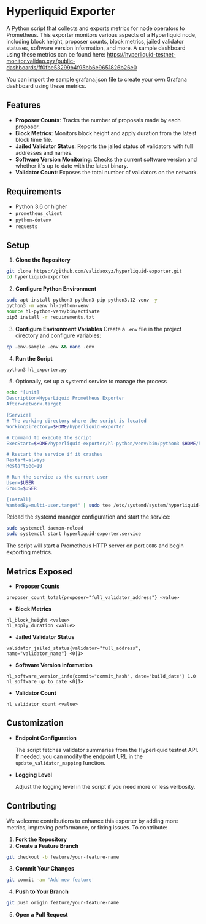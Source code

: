 # Hyperliquid Exporter

A Python script that collects and exports metrics for node operators to Prometheus. This exporter monitors various aspects of a Hyperliquid node, including block height, proposer counts, block metrics, jailed validator statuses, software version information, and more.
A sample dashboard using these metrics can be found here: https://hyperliquid-testnet-monitor.validao.xyz/public-dashboards/ff0fbe53299b4f95bb6e9651826b26e0

You can import the sample grafana.json file to create your own Grafana dashboard using these metrics.
## Features

- **Proposer Counts**: Tracks the number of proposals made by each proposer.
- **Block Metrics**: Monitors block height and apply duration from the latest block time file.
- **Jailed Validator Status**: Reports the jailed status of validators with full addresses and names.
- **Software Version Monitoring**: Checks the current software version and whether it's up to date with the latest binary.
- **Validator Count**: Exposes the total number of validators on the network.

## Requirements

- Python 3.6 or higher
- `prometheus_client`
- `python-dotenv`
- `requests`

## Setup

1. **Clone the Repository** 
```bash
git clone https://github.com/validaoxyz/hyperliquid-exporter.git
cd hyperliquid-exporter
```

2. **Configure Python Environment**
```bash
sudo apt install python3 python3-pip python3.12-venv -y
python3 -m venv hl-python-venv
source hl-python-venv/bin/activate
pip3 install -r requirements.txt
```

3. **Configure Environment Variables**
Create a `.env` file in the project directory and configure variables:
```bash
cp .env.sample .env && nano .env
```

4. **Run the Script**
```bash
python3 hl_exporter.py
```

5. Optionally, set up a systemd service to manage the process
```bash
echo "[Unit]
Description=HyperLiquid Prometheus Exporter
After=network.target

[Service]
# The working directory where the script is located
WorkingDirectory=$HOME/hyperliquid-exporter

# Command to execute the script
ExecStart=$HOME/hyperliquid-exporter/hl-python/venv/bin/python3 $HOME/hyperliquid-exporter/hl_exporter.py

# Restart the service if it crashes
Restart=always
RestartSec=10

# Run the service as the current user
User=$USER
Group=$USER

[Install]
WantedBy=multi-user.target" | sudo tee /etc/systemd/system/hyperliquid-exporter.service
```

Reload the systemd manager configuration and start the service:
```bash
sudo systemctl daemon-reload
sudo systemctl start hyperliquid-exporter.service
```

The script will start a Prometheus HTTP server on port `8086` and begin exporting metrics.

## Metrics Exposed

- **Proposer Counts**
```
proposer_count_total{proposer="full_validator_address"} <value>
```
- **Block Metrics**
```
hl_block_height <value>
hl_apply_duration <value>
```
- **Jailed Validator Status**
```
validator_jailed_status{validator="full_address", name="validator_name"} <0|1>
```
- **Software Version Information**
```
hl_software_version_info{commit="commit_hash", date="build_date"} 1.0
hl_software_up_to_date <0|1>
```
- **Validator Count**
```
hl_validator_count <value>
```

## Customization

- **Endpoint Configuration**
    
    The script fetches validator summaries from the Hyperliquid testnet API. If needed, you can modify the endpoint URL in the `update_validator_mapping` function.
    
- **Logging Level**
    
    Adjust the logging level in the script if you need more or less verbosity.
    

## Contributing

We welcome contributions to enhance this exporter by adding more metrics, improving performance, or fixing issues. To contribute:

1. **Fork the Repository**
2. **Create a Feature Branch**
```bash
git checkout -b feature/your-feature-name
```
3. **Commit Your Changes**
```bash
git commit -am 'Add new feature'
```
4. **Push to Your Branch**
```bash
git push origin feature/your-feature-name
```
5. **Open a Pull Request**


